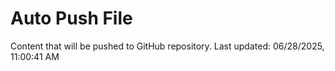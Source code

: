 # Auto Push File

Content that will be pushed to GitHub repository.
Last updated: 06/28/2025, 11:00:41 AM